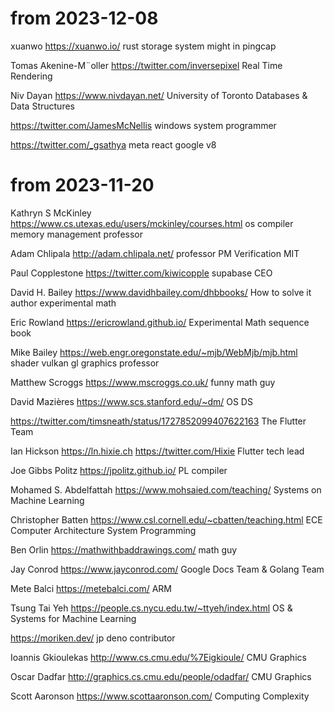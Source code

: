 # from 2023-12-08

xuanwo https://xuanwo.io/ rust storage system might in pingcap

Tomas Akenine-M¨oller https://twitter.com/inversepixel Real Time Rendering

Niv Dayan https://www.nivdayan.net/ University of Toronto Databases & Data Structures

https://twitter.com/JamesMcNellis windows system programmer

https://twitter.com/_gsathya meta react google v8



# from 2023-11-20

Kathryn S McKinley https://www.cs.utexas.edu/users/mckinley/courses.html os compiler memory management professor

Adam Chlipala http://adam.chlipala.net/ professor PM Verification MIT

Paul Copplestone https://twitter.com/kiwicopple supabase CEO

David H. Bailey https://www.davidhbailey.com/dhbbooks/ How to solve it author experimental math

Eric Rowland https://ericrowland.github.io/ Experimental Math sequence book

Mike Bailey https://web.engr.oregonstate.edu/~mjb/WebMjb/mjb.html shader vulkan gl graphics professor

Matthew Scroggs https://www.mscroggs.co.uk/ funny math guy

David Mazières https://www.scs.stanford.edu/~dm/ OS DS

https://twitter.com/timsneath/status/1727852099407622163 The Flutter Team

Ian Hickson https://ln.hixie.ch https://twitter.com/Hixie Flutter tech lead

Joe Gibbs Politz https://jpolitz.github.io/ PL compiler

Mohamed S. Abdelfattah https://www.mohsaied.com/teaching/ Systems on Machine Learning

Christopher Batten https://www.csl.cornell.edu/~cbatten/teaching.html ECE Computer Architecture System Programming

Ben Orlin https://mathwithbaddrawings.com/ math guy

Jay Conrod https://www.jayconrod.com/ Google Docs Team & Golang Team

Mete Balci https://metebalci.com/ ARM

Tsung Tai Yeh https://people.cs.nycu.edu.tw/~ttyeh/index.html OS & Systems for Machine Learning

https://moriken.dev/ jp deno contributor

Ioannis Gkioulekas http://www.cs.cmu.edu/%7Eigkioule/ CMU Graphics

Oscar Dadfar http://graphics.cs.cmu.edu/people/odadfar/ CMU Graphics

Scott Aaronson https://www.scottaaronson.com/ Computing Complexity

